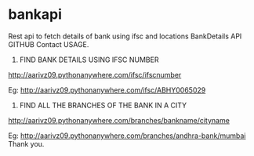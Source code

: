 # bankapi
Rest api to fetch details of bank using ifsc and locations
BankDetails API
GITHUB
Contact
USAGE.
1. FIND BANK DETAILS USING IFSC NUMBER

http://aarivz09.pythonanywhere.com/ifsc/ifscnumber

Eg: http://aarivz09.pythonanywhere.com/ifsc/ABHY0065029


1. FIND ALL THE BRANCHES OF THE BANK IN A CITY

http://aarivz09.pythonanywhere.com/branches/bankname/cityname

Eg: http://aarivz09.pythonanywhere.com/branches/andhra-bank/mumbai
Thank you.
